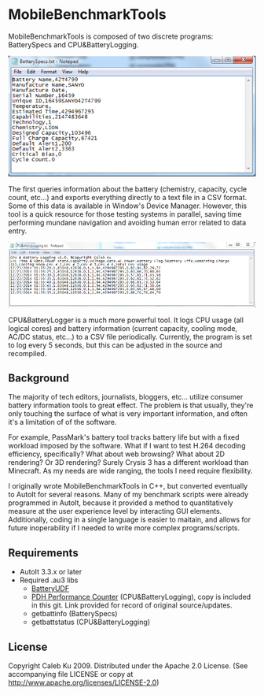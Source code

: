 MobileBenchmarkTools
==========
MobileBenchmarkTools is composed of two discrete programs: BatterySpecs and CPU&BatteryLogging. 

![batteryinfo](/documentation/batteryspecs.png)

The first queries information about the battery (chemistry, capacity, cycle count, etc...) and exports everything directly to a text file in a CSV format. Some of this data is available in Window's Device Manager. However, this tool is a quick resource for those testing systems in parallel, saving time performing mundane navigation and avoiding human error related to data entry.

![logger](/documentation/logging.png)

CPU&BatteryLogger is a much more powerful tool. It logs CPU usage (all logical cores) and battery information (current capacity, cooling mode, AC/DC status, etc...) to a CSV file periodically. Currently, the program is set to log every 5 seconds, but this can be adjusted in the source and recompiled. 

## Background

The majority of tech editors, journalists, bloggers, etc... utilize consumer battery information tools to great effect. The problem is that usually, they're only touching the surface of what is very important information, and often it's a limitation of of the software. 

For example, PassMark's battery tool tracks battery life but with a fixed workload imposed by the software. What if I want to test H.264 decoding efficiency, specifically? What about web browsing? What about 2D rendering? Or 3D rendering? Surely Crysis 3 has a different workload than Minecraft. As my needs are wide ranging, the tools I need require flexibility.

I originally wrote MobileBenchmarkTools in C++, but converted eventually to AutoIt for several reasons. Many of my benchmark scripts were already programmed in AutoIt, because it provided a method to quantitatively measure at the user experience level by interacting GUI elements. Additionally, coding in a single language is easier to maitain, and allows for future inoperability if I needed to write more complex programs/scripts.

## Requirements
* AutoIt 3.3.x or later
* Required .au3 libs
  * [BatteryUDF](../../../BatteryUDF/)
  * [PDH Performance Counter](https://sites.google.com/site/ascend4ntscode/performancecounters-pdh) (CPU&BatteryLogging), copy is included in this git. Link provided for record of original source/updates.
  * getbattinfo (BatterySpecs)
  * getbattstatus (CPU&BatteryLogging)

## License

Copyright Caleb Ku 2009. Distributed under the Apache 2.0 License. (See accompanying file LICENSE or copy at http://www.apache.org/licenses/LICENSE-2.0)
